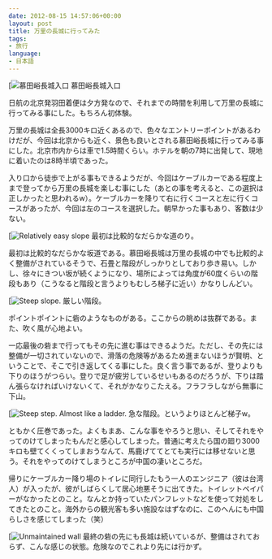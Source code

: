```yaml
---
date: 2012-08-15 14:57:06+00:00
layout: post
title: 万里の長城に行ってみた
tags:
- 旅行
language:
- 日本語
---
```


[![慕田峪長城入口]({{site.baseurl}}/images/IMG_1015-300x225.jpg) 慕田峪長城入口

日航の北京発羽田着便は夕方発なので、それまでの時間を利用して万里の長城に行ってみる事にした。もちろん初体験。

万里の長城は全長3000キロ近くあるので、色々なエントリーポイントがあるわけだが、今回は北京からも近く、景色も良いとされる慕田峪長城に行ってみる事にした。北京市内からは車で1.5時間くらい。ホテルを朝の7時に出発して、現地に着いたのは8時半頃であった。

入り口から徒歩で上がる事もできるようだが、今回はケーブルカーである程度上まで登ってから万里の長城を楽しむ事にした（あとの事を考えると、この選択は正しかったと思われるw）。ケーブルカーを降りて右に行くコースと左に行くコースがあったが、今回は左のコースを選択した。朝早かった事もあり、客数は少ない。

[![Relatively easy slope]({{site.baseurl}}/images/IMG_1032-300x225.jpg) 最初は比較的なだらかな道のり。

最初は比較的なだらかな坂道である。慕田峪長城は万里の長城の中でも比較的よく整備がされているそうで、石畳と階段がしっかりとしており歩き易い。しかし、徐々にきつい坂が続くようになり、場所によっては角度が60度くらいの階段もあり（こうなると階段と言うよりもむしろ梯子に近い）かなりしんどい。

[![Steep slope.]({{site.baseurl}}/images/IMG_1035-225x300.jpg) 厳しい階段。

ポイントポイントに砦のようなものがある。ここからの眺めは抜群である。また、吹く風が心地よい。

一応最後の砦まで行ってもその先に進む事はできるようだ。ただし、その先には整備が一切されていないので、滑落の危険等があるため進まないほうが賢明、ということで、そこで引き返してくる事にした。良く言う事であるが、登りよりも下りのほうがつらい。登りで足が疲労しているせいもあるのだろうが、下りは踏ん張らなければいけないくて、それがかなりこたえる。フラフラしながら無事に下山。

[![Steep step. Almost like a ladder.]({{site.baseurl}}/images/IMG_1075-225x300.jpg) 急な階段。というよりほとんど梯子w。

ともかく圧巻であった。よくもまあ、こんな事をやろうと思い、そしてそれをやってのけてしまったもんだと感心してしまった。普通に考えたら国の廻り3000キロも壁てくくってしまおうなんて、馬鹿げててとても実行には移せないと思う。それをやってのけてしまうところが中国の凄いところだ。

帰りにケーブルカー降り場のトイレに同行したもう一人のエンジニア（彼は台湾人）が入ったが、彼がしばらくして居心地悪そうに出てきた。トイレットペイパーがなかったとのこと。なんとか持っていたパンフレットなどを使って対処をしてきたとのこと。海外からの観光客も多い施設なはずなのに、このへんにも中国らしさを感じてしまった（笑）

[![Unmaintained wall]({{site.baseurl}}/images/IMG_1053-225x300.jpg) 最終の砦の先にも長城は続いているが、整備はされておらず、こんな感じの状態。危険なのでこれより先には行かず。

